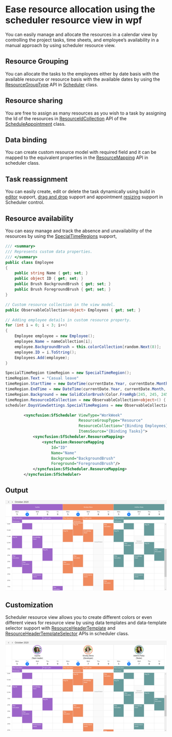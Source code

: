 # Ease resource allocation using the scheduler resource view in wpf

You can easily manage and allocate the resources in a calendar view by controlling the project tasks, time sheets, and employee’s availability in a manual approach by using scheduler resource view.

## Resource Grouping 
You can allocate the tasks to the employees either by date basis with the available resource or resource basis with the available dates by using the [ResourceGroupType](https://help.syncfusion.com/cr/wpf/Syncfusion.UI.Xaml.Scheduler.SfScheduler.html#Syncfusion_UI_Xaml_Scheduler_SfScheduler_ResourceGroupType) API in [Scheduler](https://help.syncfusion.com/cr/wpf/Syncfusion.UI.Xaml.Scheduler.SfScheduler.html) class. 

## Resource sharing
You are free to assign as many resources as you wish to a task by assigning the Id of the resources in [ResourceIdCollection](https://help.syncfusion.com/cr/wpf/Syncfusion.UI.Xaml.Scheduler.ScheduleAppointment.html#Syncfusion_UI_Xaml_Scheduler_ScheduleAppointment_ResourceIdCollection) API of the [ScheduleAppointment](https://help.syncfusion.com/cr/wpf/Syncfusion.UI.Xaml.Scheduler.ScheduleAppointment.html) class.

## Data binding
You can create custom resource model with required field and it can be mapped to the equivalent properties in the [ResourceMapping](https://help.syncfusion.com/cr/wpf/Syncfusion.UI.Xaml.Scheduler.SfScheduler.html#Syncfusion_UI_Xaml_Scheduler_SfScheduler_ResourceMapping) API in scheduler class. 

## Task reassignment
You can easily create, edit or delete the task dynamically using build in [editor](https://help.syncfusion.com/wpf/scheduler/appointment-editing) support, [drag and drop](https://help.syncfusion.com/wpf/scheduler/appointment-drag-and-drop) support and appointment [resizing](https://help.syncfusion.com/wpf/scheduler/appointment-editing#appointment-resizing) support in Scheduler control.

## Resource availability
You can easy manage and track the absence and unavailability of the resources by using the [SpecialTimeRegions](https://help.syncfusion.com/wpf/scheduler/daysview#special-time-regions) support,


``` c#
/// <summary>   
/// Represents custom data properties.   
/// </summary> 
public class Employee
{
    public string Name { get; set; }
    public object ID { get; set; }
    public Brush BackgroundBrush { get; set; }
    public Brush ForegroundBrush { get; set; }
}
```

``` c# 
// Custom resource collection in the view model.
public ObservableCollection<object> Employees { get; set; }
```

``` c# 
// Adding employee details in custom resource property.
for (int i = 0; i < 3; i++)
{
    Employee employee = new Employee();
    employee.Name = nameCollection[i];
    employee.BackgroundBrush = this.colorCollection[random.Next(8)];
    employee.ID = i.ToString();
    Employees.Add(employee);
}
```

``` c# 
SpecialTimeRegion timeRegion = new SpecialTimeRegion();
timeRegion.Text = "Casual leave"
timeRegion.StartTime = new DateTime(currentDate.Year, currentDate.Month, currentDate.AddDays(2).Day, 0, 0, 0);
timeRegion.EndTime = new DateTime(currentDate.Year, currentDate.Month, currentDate.AddDays(3).Day, 0, 0, 0);
timeRegion.Background = new SolidColorBrush(Color.FromRgb(245, 245, 245));
timeRegion.ResourceIdCollection = new ObservableCollection<object>() { "1" };
scheduler.DaysViewSettings.SpecialTimeRegions = new ObservableCollection<SpecialTimeRegion>() { timeRegion };
```

``` xml   
        <syncfusion:SfScheduler ViewType="WorkWeek"
                                ResourceGroupType="Resource"
                                ResourceCollection="{Binding Employees}"
                                ItemsSource="{Binding Tasks}">
            <syncfusion:SfScheduler.ResourceMapping>
                <syncfusion:ResourceMapping 
                    Id="ID" 
                    Name="Name" 
                    Background="BackgroundBrush" 
                    Foreground="ForegroundBrush"/>
            </syncfusion:SfScheduler.ResourceMapping>
        </syncfusion:SfScheduler>
```

## Output

![SchedulerResourceView](https://github.com/SyncfusionExamples/ease-resource-allocation-using-the-scheduler-resource-view-in-wpf/blob/main/ResourceView/ScreenShot/wpf-scheduler-resource-availability.png)

## Customization
Scheduler resource view allows you to create different colors or even different views for resource view by using data templates and data-template selector support with [ResourceHeaderTemplate](https://help.syncfusion.com/cr/wpf/Syncfusion.UI.Xaml.Scheduler.SfScheduler.html#Syncfusion_UI_Xaml_Scheduler_SfScheduler_ResourceHeaderTemplate) and [ResourceHeaderTemplateSelector](https://help.syncfusion.com/cr/wpf/Syncfusion.UI.Xaml.Scheduler.SfScheduler.html#Syncfusion_UI_Xaml_Scheduler_SfScheduler_ResourceHeaderTemplateSelector) APIs in scheduler class.

![SchedulerTemplatedResourceView](https://github.com/SyncfusionExamples/ease-resource-allocation-using-the-scheduler-resource-view-in-wpf/blob/main/CustomResourceView/ScreenShot/wpf-scheduler-custom-resource-view.png)
